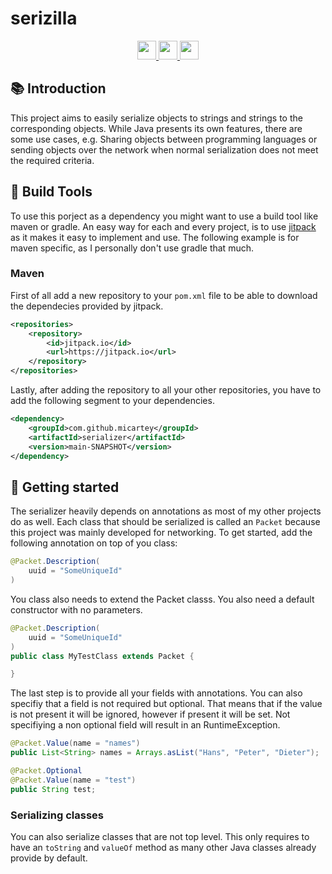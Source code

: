 # serizilla

<div align="center">
  <a href="https://www.oracle.com/java/">
    <img
      src="https://img.shields.io/badge/Written%20in-java-%23EF4041?style=for-the-badge"
      height="30"
    />
  </a>
  <a href="https://jitpack.io/#micartey/serializer/master-SNAPSHOT">
    <img
      src="https://img.shields.io/badge/jitpack-master-%2321f21?style=for-the-badge"
      height="30"
    />
  </a>
  <a href="https://micartey.github.io/serializer/docs" target="_blank">
    <img
      src="https://img.shields.io/badge/javadoc-reference-5272B4.svg?style=for-the-badge"
      height="30"
    />
  </a>
</div>

## 📚 Introduction

This project aims to easily serialize objects to strings and strings to the corresponding objects. While Java presents its own features, there are some use cases, e.g. Sharing objects between programming languages ​​or sending objects over the network when normal serialization does not meet the required criteria.

## 🔗 Build Tools

To use this porject as a dependency you might want to use a build tool like maven or gradle. An easy way for each and every project, is to use [jitpack](https://jitpack.io/#micartey/serializer/main-SNAPSHOT) as it makes it easy to implement and use. The following example is for maven specific, as I personally don't use gradle that much.

### Maven

First of all add a new repository to your `pom.xml` file to be able to download the dependecies provided by jitpack.

```xml
<repositories>
    <repository>
        <id>jitpack.io</id>
        <url>https://jitpack.io</url>
    </repository>
</repositories>
```

Lastly, after adding the repository to all your other repositories, you have to add the following segment to your dependencies.

```xml
<dependency>
    <groupId>com.github.micartey</groupId>
    <artifactId>serializer</artifactId>
    <version>main-SNAPSHOT</version>
</dependency>
```

## 🎈 Getting started

The serializer heavily depends on annotations as most of my other projects do as well. Each class that should be serialized is called an `Packet` because this project was mainly developed for networking. To get started, add the following annotation on top of you class:

```java
@Packet.Description(
    uuid = "SomeUniqueId"
)
```

You class also needs to extend the Packet classs. You also need a default constructor with no parameters.

```java
@Packet.Description(
    uuid = "SomeUniqueId"
)
public class MyTestClass extends Packet {

}
```

The last step is to provide all your fields with annotations. You can also specifiy that a field is not required but optional. That means that if the value is not present it will be ignored, however if present it will be set. Not specifiying a non optional field will result in an RuntimeException.

```java
@Packet.Value(name = "names")
public List<String> names = Arrays.asList("Hans", "Peter", "Dieter");

@Packet.Optional
@Packet.Value(name = "test")
public String test;
```

### Serializing classes

You can also serialize classes that are not top level. This only requires to have an `toString` and `valueOf` method as many other Java classes already provide by default.
